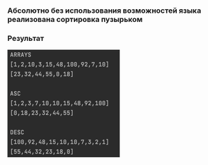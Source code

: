 ### Абсолютно без использования возможностей языка реализована сортировка пузырьком

### Результат

![img.png](img.png)